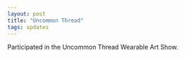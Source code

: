 ```yaml
---
layout: post
title: "Uncommon Thread"
tags: updates
---
```


Participated in the Uncommon Thread Wearable Art Show. 